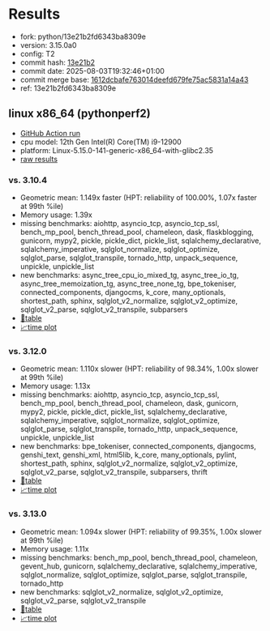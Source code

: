 # Results

- fork: python/13e21b2fd6343ba8309e
- version: 3.15.0a0
- config: T2
- commit hash: [13e21b2](https://github.com/python/cpython/commit/13e21b2)
- commit date: 2025-08-03T19:32:46+01:00
- commit merge base: [1612dcbafe763014deefd679fe75ac5831a14a43](https://github.com/python/cpython/commit/1612dcbafe763014deefd679fe75ac5831a14a43)
- ref: 13e21b2fd6343ba8309e

## linux x86_64 (pythonperf2)

- [GitHub Action run](https://github.com/faster-cpython/benchmarking/actions/runs/16709235122)
- cpu model: 12th Gen Intel(R) Core(TM) i9-12900
- platform: Linux-5.15.0-141-generic-x86_64-with-glibc2.35
- [raw results](bm-20250803-pythonperf2-x86_64-python-13e21b2fd6343ba8309e-3.15.0a0-13e21b2.json)

### vs. 3.10.4

- Geometric mean: 1.149x faster (HPT: reliability of 100.00%, 1.07x faster at 99th %ile)
- Memory usage: 1.39x
- missing benchmarks: aiohttp, asyncio_tcp, asyncio_tcp_ssl, bench_mp_pool, bench_thread_pool, chameleon, dask, flaskblogging, gunicorn, mypy2, pickle, pickle_dict, pickle_list, sqlalchemy_declarative, sqlalchemy_imperative, sqlglot_normalize, sqlglot_optimize, sqlglot_parse, sqlglot_transpile, tornado_http, unpack_sequence, unpickle, unpickle_list
- new benchmarks: async_tree_cpu_io_mixed_tg, async_tree_io_tg, async_tree_memoization_tg, async_tree_none_tg, bpe_tokeniser, connected_components, djangocms, k_core, many_optionals, shortest_path, sphinx, sqlglot_v2_normalize, sqlglot_v2_optimize, sqlglot_v2_parse, sqlglot_v2_transpile, subparsers
- [📄table](bm-20250803-pythonperf2-x86_64-python-13e21b2fd6343ba8309e-3.15.0a0-13e21b2-vs-3.10.4.md)
- [📈time plot](bm-20250803-pythonperf2-x86_64-python-13e21b2fd6343ba8309e-3.15.0a0-13e21b2-vs-3.10.4.svg)

### vs. 3.12.0

- Geometric mean: 1.110x slower (HPT: reliability of 98.34%, 1.00x slower at 99th %ile)
- Memory usage: 1.13x
- missing benchmarks: aiohttp, asyncio_tcp, asyncio_tcp_ssl, bench_mp_pool, bench_thread_pool, chameleon, dask, gunicorn, mypy2, pickle, pickle_dict, pickle_list, sqlalchemy_declarative, sqlalchemy_imperative, sqlglot_normalize, sqlglot_optimize, sqlglot_parse, sqlglot_transpile, tornado_http, unpack_sequence, unpickle, unpickle_list
- new benchmarks: bpe_tokeniser, connected_components, djangocms, genshi_text, genshi_xml, html5lib, k_core, many_optionals, pylint, shortest_path, sphinx, sqlglot_v2_normalize, sqlglot_v2_optimize, sqlglot_v2_parse, sqlglot_v2_transpile, subparsers, thrift
- [📄table](bm-20250803-pythonperf2-x86_64-python-13e21b2fd6343ba8309e-3.15.0a0-13e21b2-vs-3.12.0.md)
- [📈time plot](bm-20250803-pythonperf2-x86_64-python-13e21b2fd6343ba8309e-3.15.0a0-13e21b2-vs-3.12.0.svg)

### vs. 3.13.0

- Geometric mean: 1.094x slower (HPT: reliability of 99.35%, 1.00x slower at 99th %ile)
- Memory usage: 1.11x
- missing benchmarks: bench_mp_pool, bench_thread_pool, chameleon, gevent_hub, gunicorn, sqlalchemy_declarative, sqlalchemy_imperative, sqlglot_normalize, sqlglot_optimize, sqlglot_parse, sqlglot_transpile, tornado_http
- new benchmarks: sqlglot_v2_normalize, sqlglot_v2_optimize, sqlglot_v2_parse, sqlglot_v2_transpile
- [📄table](bm-20250803-pythonperf2-x86_64-python-13e21b2fd6343ba8309e-3.15.0a0-13e21b2-vs-3.13.0.md)
- [📈time plot](bm-20250803-pythonperf2-x86_64-python-13e21b2fd6343ba8309e-3.15.0a0-13e21b2-vs-3.13.0.svg)


